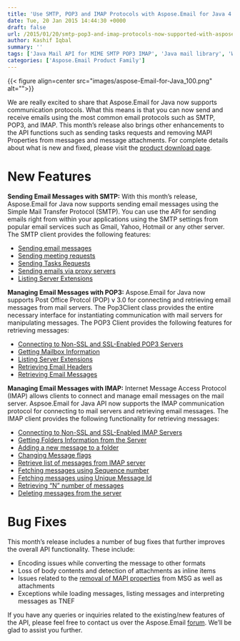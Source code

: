 ```yaml
---
title: 'Use SMTP, POP3 and IMAP Protocols with Aspose.Email for Java 4.9.0'
date: Tue, 20 Jan 2015 14:44:30 +0000
draft: false
url: /2015/01/20/smtp-pop3-and-imap-protocols-now-supported-with-aspose.email-for-java-4.9.0/
author: Kashif Iqbal
summary: ''
tags: ['Java Mail API for MIME SMTP POP3 IMAP', 'Java mail library', 'Work with Outlook messages in Java']
categories: ['Aspose.Email Product Family']
---
```




{{< figure align=center src="images/aspose-Email-for-Java_100.png" alt="">}}


We are really excited to share that Aspose.Email for Java now supports communication protocols. What this means is that you can now send and receive emails using the most common email protocols such as SMTP, POP3, and IMAP. This month’s release also brings other enhancements to the API functions such as sending tasks requests and removing MAPI Properties from messages and message attachments. For complete details about what is new and fixed, please visit the [product download page][1].

# New Features

**Sending Email Messages with SMTP:** With this month’s release, Aspose.Email for Java now supports sending email messages using the Simple Mail Transfer Protocol (SMTP). You can use the API for sending emails right from within your applications using the SMTP settings from popular email services such as Gmail, Yahoo, Hotmail or any other server. The SMTP client provides the following features:

*   [Sending email messages][2]
*   [Sending meeting requests][3]
*   [Sending Tasks Requests][4]
*   [Sending emails via proxy servers][5]
*   [Listing Server Extensions][6]

**Managing Email Messages with POP3:** Aspose.Email for Java now supports Post Office Protcol (POP) v 3.0 for connecting and retrieving email messages from mail servers. The Pop3Client class provides the entire necessary interface for instantiating communication with mail servers for manipulating messages. The POP3 Client provides the following features for retrieving messages:

*   [Connecting to Non-SSL and SSL-Enab][7][l][8][ed POP3 Servers][9]
*   [Getting Mailbox Information][10]
*   [Listing Server Extensions][11]
*   [Retrieving Email Headers][12]
*   [Retrieving Email Messages][13]

**Managing Email Messages with IMAP:** Internet Message Access Protocol (IMAP) allows clients to connect and manage email messages on the mail server. Aspsoe.Email for Java API now supports the IMAP communication protocol for connecting to mail servers and retrieving email messages. The IMAP client provides the following functionality for retrieving messages:

*   [Connecting to Non-SSL and SSL-Enabled IMAP Servers][14]
*   [Getting Folders Information from the Server][15]
*   [Adding a new message to a folder][16]
*   [Changing Message flags][17]
*   [Retrieve list of messages from IMAP server][18]
*   [Fetching messages using Sequence number][19]
*   [Fetching messages using Unique Message Id][20]
*   [Retrieving “N” number of messages][21]
*   [Deleting messages from the server][22]

# Bug Fixes

This month’s release includes a number of bug fixes that further improves the overall API functionality. These include:

*   Encoding issues while converting the message to other formats
*   Loss of body contents and detection of attachments as inline items
*   Issues related to the [removal of MAPI properties][23] from MSG as well as attachments
*   Exceptions while loading messages, listing messages and interpreting messages as TNEF

If you have any queries or inquiries related to the existing/new features of the API, please feel free to contact us over the Aspose.Email [forum][24]. We’ll be glad to assist you further.




[1]: https://downloads.aspose.com/email/java
[2]: https://docs.aspose.com/display/emailjava/Sending+and+Forwarding+Messages
[3]: https://docs.aspose.com/display/emailjava/Sending+and+Forwarding+Messages#SendingandForwardingMessages-SendingMeetingRequest
[4]: https://docs.aspose.com/
[5]: https://docs.aspose.com/display/emailjava/Connecting+to+SMTP+Server#ConnectingtoSMTPServer-ConnectingtoSMTPServerviaHTTPProxyServer
[6]: https://docs.aspose.com/display/emailjava/Utility+Features+-+SMTP+Client#UtilityFeatures-SMTPClient-ListingExtensionServersusingSmtpClient
[7]: http://docs.aspose.com/display/EmailJava/Connecting+to+POP3+Server
[8]: https://docs.aspose.com/
[9]: http://docs.aspose.com/display/EmailJava/Connecting+to+POP3+Server
[10]: https://docs.aspose.com/display/emailjava/Working+with+Messages+from+Server#WorkingwithMessagesfromServer-GettingMailboxInformation
[11]: https://docs.aspose.com/display/emailjava/Listing+Server+Extensions+using+POP3Client
[12]: https://docs.aspose.com/display/emailjava/Working+with+Messages+from+Server#WorkingwithMessagesfromServer-RetrievingEmailHeaders
[13]: https://docs.aspose.com/display/emailjava/Working+with+Messages+from+Server#WorkingwithMessagesfromServer-RetrievingEmailMessagesandSaving
[14]: https://docs.aspose.com/display/emailjava/Connecting+to+IMAP+Server
[15]: https://docs.aspose.com/display/emailjava/Working+with+Folders+on+IMAP+Server
[16]: https://docs.aspose.com/display/emailjava/Working+with+Folders+on+IMAP+Server#WorkingwithFoldersonIMAPServer-AddingaNewMessageinaFolder
[17]: https://docs.aspose.com/display/emailjava/Changing+Message+Flags
[18]: https://docs.aspose.com/display/emailjava/Fetching+Messages+and+Saving+to+Disc
[19]: https://docs.aspose.com/display/emailjava/Fetching+Messages+and+Saving+to+Disc#FetchingMessagesandSavingtoDisc-FetchMessagesBySequenceNumberandSavetoDisc
[20]: https://docs.aspose.com/display/emailjava/Fetching+Messages+and+Saving+to+Disc#FetchingMessagesandSavingtoDisc-FetchMessagesByMessageIdandSavetoDisc
[21]: https://docs.aspose.com/display/emailjava/Fetching+Messages+and+Saving+to+Disc#FetchingMessagesandSavingtoDisc-Retrieve%22N%22numberofMessagesfromServer
[22]: https://docs.aspose.com/display/emailjava/Delete+Messages
[23]: https://docs.aspose.com/display/emailjava/Working+with+MAPI+Properties
[24]: http://www.aspose.com/community/forums/aspose.email-product-family/188/showforum.aspx




